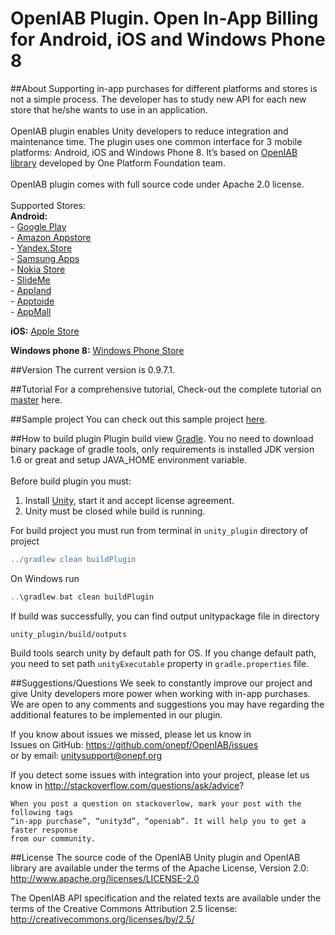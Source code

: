 OpenIAB Plugin. Open In-App Billing for Android, iOS and Windows Phone 8
====================

##About
Supporting in-app purchases for different platforms and stores is not a simple process. The developer has to study new API for each new store that he/she wants to use in an application.<br /><br />
OpenIAB plugin enables Unity developers to reduce integration and maintenance time. The plugin uses one common interface for 3 mobile platforms: Android, iOS and Windows Phone 8. It’s based on [OpenIAB library](https://github.com/onepf/OpenIAB "OpenIAB") developed by One Platform Foundation team. <br /><br />
OpenIAB plugin comes with full source code under Apache 2.0 license.<br /><br />
Supported Stores:<br />
**Android:**<br />
    - [Google Play](https://play.google.com/store "Google Play")<br />
    - [Amazon Appstore](http://www.amazon.com/mobile-apps/b?node=2350149011 "Amazon Appstore")<br />
    - [Yandex.Store](http://store.yandex.com/ "Yandex.Store")<br />
    - [Samsung Apps](http://apps.samsung.com/earth/main/getMain.as?COUNTRY_CODE=BLR "Samsung Apps")<br />
    - [Nokia Store](http://developer.nokia.com/nokia-x/publish-your-app "Nokia Store")<br />
    - [SlideMe](http://slideme.org/ "SlideMe")<br />
    - [Appland](http://www.applandinc.com/app-store/ "Appland")<br />
    - [Apptoide](http://m.aptoide.com/ "Apptoide")<br />
    - [AppMall](http://www.openmobileww.com/#!appmall/cunq "AppMall")<br />

**iOS:**   [Apple Store](https://itunes.apple.com/en/genre/mobile-software-applications/id36?mt=8 "Apple Store")

**Windows phone 8:**   [Windows Phone Store](http://www.windowsphone.com/en-us/store "Windows Phone Store")

##Version
The current version is 0.9.7.1.

##Tutorial
For a comprehensive tutorial, Check-out the complete tutorial on [master](https://github.com/onepf/OpenIAB-Unity-Plugin/blob/master/unity_plugin/unity_src/Assets/Plugins/OpenIAB_manual.pdf?raw=true) here.

##Sample project
You can check out this sample project [here](https://github.com/GrimReio/OpenIAB-sample-game).

##How to build plugin
Plugin build view [Gradle][2]. You no need to download binary package of gradle tools, only requirements
is installed JDK version 1.6 or great and setup JAVA_HOME environment variable.<br>
<br>
Before build plugin you must: <br>
1. Install [Unity][1], start it and accept license agreement.
2. Unity must be closed while build is running.

For build project you must run from terminal in `unity_plugin` directory of project<br>
```groovy
../gradlew clean buildPlugin
```
On Windows run<br>
```groovy
..\gradlew.bat clean buildPlugin
```

If build was successfully, you can find output unitypackage file in directory<br>

`unity_plugin/build/outputs`

Build tools search unity by default path for OS. If you change default path, you need to set
path `unityExecutable` property  in `gradle.properties` file. 

[1]: https://unity3d.com/unity/download
[2]: http://www.gradle.org


##Suggestions/Questions
We seek to constantly improve our project and give Unity developers more power when working with in-app purchases. We are open to any comments and suggestions you may have regarding the additional features to be implemented in our plugin.

If you know about issues we missed, please let us know in  
	Issues on GitHub: https://github.com/onepf/OpenIAB/issues<br />
or       by email: unitysupport@onepf.org

If you detect some issues with integration into your project, please let us know in 
	http://stackoverflow.com/questions/ask/advice?
	
```
When you post a question on stackoverlow, mark your post with the following tags
“in-app purchase”, “unity3d”, “openiab”. It will help you to get a faster response
from our community.
```

##License
The source code of the OpenIAB Unity plugin and OpenIAB library are available under the terms of the Apache License, Version 2.0:
http://www.apache.org/licenses/LICENSE-2.0

The OpenIAB API specification and the related texts are available under the terms of the Creative Commons Attribution 2.5 license:
http://creativecommons.org/licenses/by/2.5/

	
